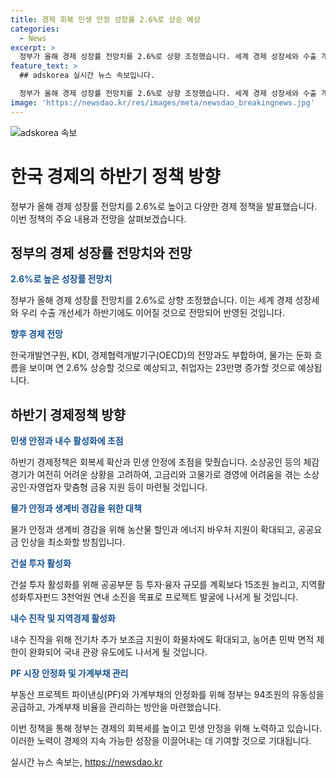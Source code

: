 ```yaml
---
title: 경제 회복 민생 안정 성장률 2.6%로 상승 예상
categories:
  - News
excerpt: >
  정부가 올해 경제 성장률 전망치를 2.6%로 상향 조정했습니다. 세계 경제 성장세와 수출 개선이 기대되며, 연 2.6%의 물가 상승과 23만명의 신규 취업자가 예상됩니다. 하반기 정책은 회복세 확산과 민생 안정에 초점을 맞추고, 소상공인과 자영업자를 위한 금융 지원 등을 실시할 예정입니다. 또한 건설투자 활성화, 전기차 및 국내 관광 유도 등의 대책도 발표될 예정입니다. 다만, PF 시장 안정화와 가계부채 문제에 대한 대책은 여전히 필요합니다.
feature_text: >
  ## adskorea 실시간 뉴스 속보입니다.

  정부가 올해 경제 성장률 전망치를 2.6%로 상향 조정했습니다. 세계 경제 성장세와 수출 개선이 기대되며, 연 2.6%의 물가 상승과 23만명의 신규 취업자가 예상됩니다. 하반기 정책은 회복세 확산과 민생 안정에 초점을 맞추고, 소상공인과 자영업자를 위한 금융 지원 등을 실시할 예정입니다. 또한 건설투자 활성화, 전기차 및 국내 관광 유도 등의 대책도 발표될 예정입니다. 다만, PF 시장 안정화와 가계부채 문제에 대한 대책은 여전히 필요합니다.
image: 'https://newsdao.kr/res/images/meta/newsdao_breakingnews.jpg'
---
```


<p><img src="https://newsdao.kr/res/images/meta/newsdao_breakingnews.jpg" alt="adskorea 속보" /></p>

<h1>한국 경제의 하반기 정책 방향</h1>

<p data-ke-size="size16">정부가 올해 경제 성장률 전망치를 2.6%로 높이고 다양한 경제 정책을 발표했습니다. 이번 정책의 주요 내용과 전망을 살펴보겠습니다.</p>

<h2 data-ke-size="size26">정부의 경제 성장률 전망치와 전망</h2>

<p><b><span style="color: #1a5490;">2.6%로 높은 성장률 전망치</span></b></p>

<p>정부가 올해 경제 성장률 전망치를 2.6%로 상향 조정했습니다. 이는 세계 경제 성장세와 우리 수출 개선세가 하반기에도 이어질 것으로 전망되어 반영된 것입니다.</p>

<p><b><span style="color: #1a5490;">향후 경제 전망</span></b></p>

<p>한국개발연구원, KDI, 경제협력개발기구(OECD)의 전망과도 부합하여, 물가는 둔화 흐름을 보이며 연 2.6% 상승할 것으로 예상되고, 취업자는 23만명 증가할 것으로 예상됩니다.</p>

<h2 data-ke-size="size26">하반기 경제정책 방향</h2>

<p><b><span style="color: #1a5490;">민생 안정과 내수 활성화에 초점</span></b></p>

<p>하반기 경제정책은 회복세 확산과 민생 안정에 초점을 맞췄습니다. 소상공인 등의 체감경기가 여전히 어려운 상황을 고려하여, 고금리와 고물가로 경영에 어려움을 겪는 소상공인·자영업자 맞춤형 금융 지원 등이 마련될 것입니다.</p>

<p><b><span style="color: #1a5490;">물가 안정과 생계비 경감을 위한 대책</span></b></p>

<p>물가 안정과 생계비 경감을 위해 농산물 할인과 에너지 바우처 지원이 확대되고, 공공요금 인상을 최소화할 방침입니다.</p>

<p><b><span style="color: #1a5490;">건설 투자 활성화</span></b></p>

<p>건설 투자 활성화를 위해 공공부문 등 투자·융자 규모를 계획보다 15조원 늘리고, 지역활성화투자펀드 3천억원 연내 소진을 목표로 프로젝트 발굴에 나서게 될 것입니다.</p>

<p><b><span style="color: #1a5490;">내수 진작 및 지역경제 활성화</span></b></p>

<p>내수 진작을 위해 전기차 추가 보조금 지원이 화물차에도 확대되고, 농어촌 민박 면적 제한이 완화되어 국내 관광 유도에도 나서게 될 것입니다.</p>

<p><b><span style="color: #1a5490;">PF 시장 안정화 및 가계부채 관리</span></b></p>

<p>부동산 프로젝트 파이낸싱(PF)와 가계부채의 안정화를 위해 정부는 94조원의 유동성을 공급하고, 가계부채 비율을 관리하는 방안을 마련했습니다.</p>

<p>이번 정책을 통해 정부는 경제의 회복세를 높이고 민생 안정을 위해 노력하고 있습니다. 이러한 노력이 경제의 지속 가능한 성장을 이끌어내는 데 기여할 것으로 기대됩니다.</p>
실시간 뉴스 속보는, <a href="https://newsdao.kr" rel="dofollow">https://newsdao.kr</a>


